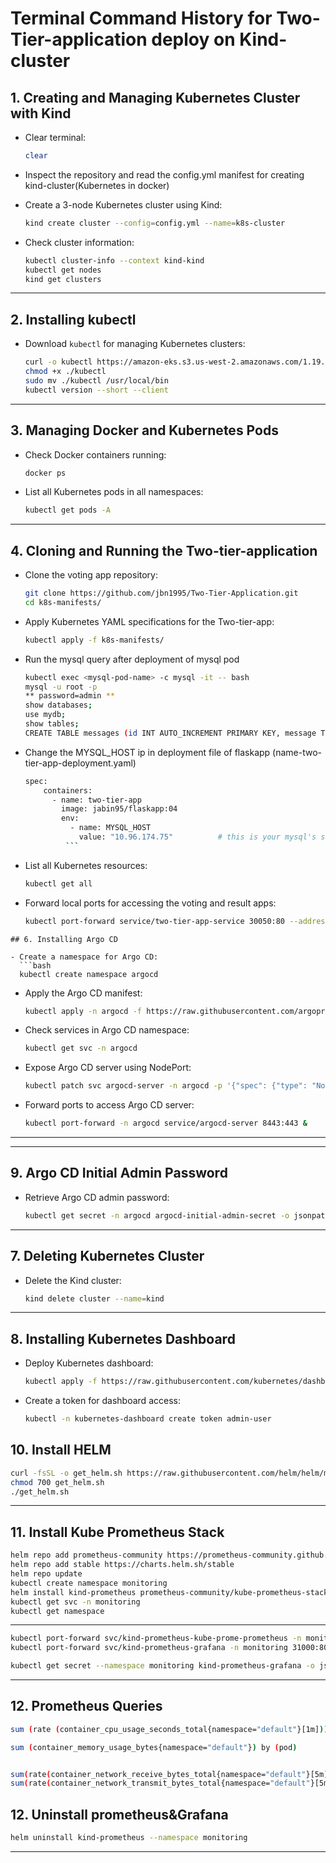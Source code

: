 
# Terminal Command History for Two-Tier-application deploy on Kind-cluster

## 1. Creating and Managing Kubernetes Cluster with Kind

- Clear terminal:
  ```bash
  clear
  ```
- Inspect the repository and read the config.yml manifest for creating kind-cluster(Kubernetes in docker)
  
- Create a 3-node Kubernetes cluster using Kind:
  ```bash
  kind create cluster --config=config.yml --name=k8s-cluster
  ```

- Check cluster information:
  ```bash
  kubectl cluster-info --context kind-kind
  kubectl get nodes
  kind get clusters
  ```

---

## 2. Installing kubectl

- Download `kubectl` for managing Kubernetes clusters:
  ```bash
  curl -o kubectl https://amazon-eks.s3.us-west-2.amazonaws.com/1.19.6/2021-01-05/bin/linux/amd64/kubectl
  chmod +x ./kubectl
  sudo mv ./kubectl /usr/local/bin
  kubectl version --short --client
  ```

---

## 3. Managing Docker and Kubernetes Pods

- Check Docker containers running:
  ```bash
  docker ps
  ```

- List all Kubernetes pods in all namespaces:
  ```bash
  kubectl get pods -A
  ```

---

## 4. Cloning and Running the Two-tier-application

- Clone the voting app repository:
  ```bash
  git clone https://github.com/jbn1995/Two-Tier-Application.git
  cd k8s-manifests/
  ```

- Apply Kubernetes YAML specifications for the Two-tier-app:
  ```bash
  kubectl apply -f k8s-manifests/
  ```
- Run the mysql query after deployment of mysql pod
  ```bash
  kubectl exec <mysql-pod-name> -c mysql -it -- bash
  mysql -u root -p
  ** password=admin ** 
  show databases;
  use mydb;
  show tables;
  CREATE TABLE messages (id INT AUTO_INCREMENT PRIMARY KEY, message TEXT);
  ```

- Change the MYSQL_HOST ip in deployment file of flaskapp (name-two-tier-app-deployment.yaml)
  ```bash
  spec:
      containers:
        - name: two-tier-app
          image: jabin95/flaskapp:04
          env:
            - name: MYSQL_HOST
              value: "10.96.174.75"          # this is your mysql's service clusture IP, Make sure to change it with yours
           ```
  
- List all Kubernetes resources:
  ```bash
  kubectl get all
  ```

- Forward local ports for accessing the voting and result apps:
  ```bash
  kubectl port-forward service/two-tier-app-service 30050:80 --address=0.0.0.0 &
```
## 6. Installing Argo CD

- Create a namespace for Argo CD:
  ```bash
  kubectl create namespace argocd
  ```

- Apply the Argo CD manifest:
  ```bash
  kubectl apply -n argocd -f https://raw.githubusercontent.com/argoproj/argo-cd/stable/manifests/install.yaml
  ```

- Check services in Argo CD namespace:
  ```bash
  kubectl get svc -n argocd
  ```

- Expose Argo CD server using NodePort:
  ```bash
  kubectl patch svc argocd-server -n argocd -p '{"spec": {"type": "NodePort"}}'
  ```

- Forward ports to access Argo CD server:
  ```bash
  kubectl port-forward -n argocd service/argocd-server 8443:443 &
  ```
---
---

## 9. Argo CD Initial Admin Password

- Retrieve Argo CD admin password:
  ```bash
  kubectl get secret -n argocd argocd-initial-admin-secret -o jsonpath="{.data.password}" | base64 -d && echo
  ```
---

## 7. Deleting Kubernetes Cluster

- Delete the Kind cluster:
  ```bash
  kind delete cluster --name=kind
  ```

---

## 8. Installing Kubernetes Dashboard

- Deploy Kubernetes dashboard:
  ```bash
  kubectl apply -f https://raw.githubusercontent.com/kubernetes/dashboard/v2.7.0/aio/deploy/recommended.yaml
  ```

- Create a token for dashboard access:
  ```bash
  kubectl -n kubernetes-dashboard create token admin-user
  ```



## 10. Install HELM

```bash
curl -fsSL -o get_helm.sh https://raw.githubusercontent.com/helm/helm/main/scripts/get-helm-3
chmod 700 get_helm.sh
./get_helm.sh
```

---

## 11. Install Kube Prometheus Stack

```bash
helm repo add prometheus-community https://prometheus-community.github.io/helm-charts
helm repo add stable https://charts.helm.sh/stable
helm repo update
kubectl create namespace monitoring
helm install kind-prometheus prometheus-community/kube-prometheus-stack --namespace monitoring --set prometheus.service.nodePort=30000 --set prometheus.service.type=NodePort --set grafana.service.nodePort=31000 --set grafana.service.type=NodePort --set alertmanager.service.nodePort=32000 --set alertmanager.service.type=NodePort --set prometheus-node-exporter.service.nodePort=32001 --set prometheus-node-exporter.service.type=NodePort
kubectl get svc -n monitoring
kubectl get namespace
```

---

```bash
kubectl port-forward svc/kind-prometheus-kube-prome-prometheus -n monitoring 32100:9090 --address=0.0.0.0 &
kubectl port-forward svc/kind-prometheus-grafana -n monitoring 31000:80 --address=0.0.0.0 &

kubectl get secret --namespace monitoring kind-prometheus-grafana -o jsonpath="{.data.admin-password}" | base64 --decode ; echo

```


---

## 12. Prometheus Queries

```bash
sum (rate (container_cpu_usage_seconds_total{namespace="default"}[1m])) / sum (machine_cpu_cores) * 100

sum (container_memory_usage_bytes{namespace="default"}) by (pod)


sum(rate(container_network_receive_bytes_total{namespace="default"}[5m])) by (pod)
sum(rate(container_network_transmit_bytes_total{namespace="default"}[5m])) by (pod)

```
## 12. Uninstall prometheus&Grafana
```bash
helm uninstall kind-prometheus --namespace monitoring


```

---



